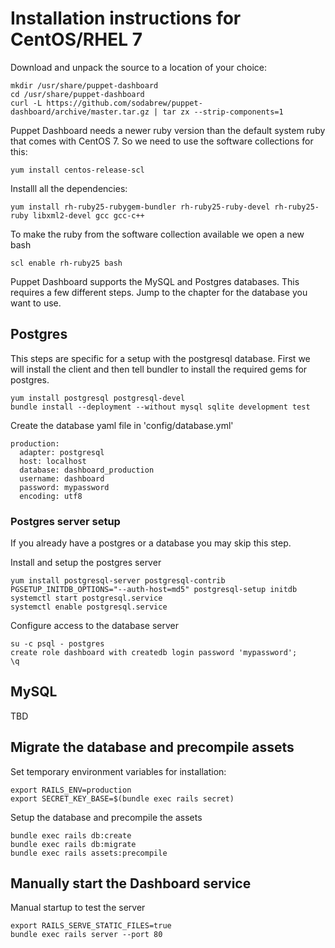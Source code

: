# Installation instructions for CentOS/RHEL 7

Download and unpack the source to a location of your choice:

    mkdir /usr/share/puppet-dashboard
    cd /usr/share/puppet-dashboard
    curl -L https://github.com/sodabrew/puppet-dashboard/archive/master.tar.gz | tar zx --strip-components=1

Puppet Dashboard needs a newer ruby version than the default system ruby
that comes with CentOS 7. So we need to use the software collections for this:

    yum install centos-release-scl

Installl all the dependencies:

    yum install rh-ruby25-rubygem-bundler rh-ruby25-ruby-devel rh-ruby25-ruby libxml2-devel gcc gcc-c++

To make the ruby from the software collection available we open a new bash

    scl enable rh-ruby25 bash

Puppet Dashboard supports the MySQL and Postgres databases. This requires a few
different steps. Jump to the chapter for the database you want to use.

## Postgres

This steps are specific for a setup with the postgresql database. First we will
install the client and then tell bundler to install the required gems for postgres.

    yum install postgresql postgresql-devel
    bundle install --deployment --without mysql sqlite development test

Create the database yaml file in 'config/database.yml'

    production:
      adapter: postgresql
      host: localhost
      database: dashboard_production
      username: dashboard
      password: mypassword
      encoding: utf8

### Postgres server setup

If you already have a postgres or a database you may skip this step.

Install and setup the postgres server

    yum install postgresql-server postgresql-contrib
    PGSETUP_INITDB_OPTIONS="--auth-host=md5" postgresql-setup initdb
    systemctl start postgresql.service
    systemctl enable postgresql.service

Configure access to the database server

    su -c psql - postgres
    create role dashboard with createdb login password 'mypassword';
    \q

## MySQL

TBD

## Migrate the database and precompile assets

Set temporary environment variables for installation:

    export RAILS_ENV=production
    export SECRET_KEY_BASE=$(bundle exec rails secret)

Setup the database and precompile the assets

    bundle exec rails db:create
    bundle exec rails db:migrate
    bundle exec rails assets:precompile

## Manually start the Dashboard service

Manual startup to test the server

    export RAILS_SERVE_STATIC_FILES=true
    bundle exec rails server --port 80

